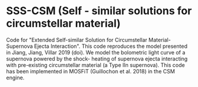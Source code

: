 # SSS-CSM (Self - similar solutions for circumstellar material)
Code for "Extended Self-similar Solution for Circumstellar Material-Supernova Ejecta Interaction". This code reproduces the model presented in Jiang, Jiang, Villar 2019 (doi). We model the bolometric light curve of a supernova powered by the shock- heating of supernova ejecta interacting with pre-existing circumstellar material (a Type IIn supernova). This code has been implemented in MOSFiT (Guillochon et al. 2018) in the CSM engine.
